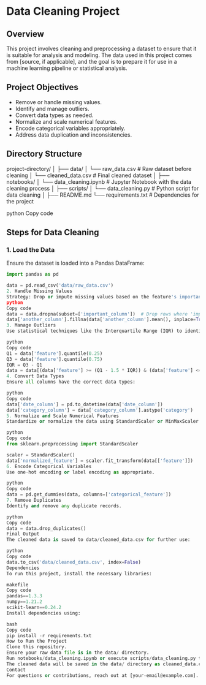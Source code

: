 # Data Cleaning Project

## Overview
This project involves cleaning and preprocessing a dataset to ensure that it is suitable for analysis and modeling. The data used in this project comes from [source, if applicable], and the goal is to prepare it for use in a machine learning pipeline or statistical analysis.

## Project Objectives
- Remove or handle missing values.
- Identify and manage outliers.
- Convert data types as needed.
- Normalize and scale numerical features.
- Encode categorical variables appropriately.
- Address data duplication and inconsistencies.

## Directory Structure
project-directory/ │ ├── data/ │ └── raw_data.csv # Raw dataset before cleaning │ └── cleaned_data.csv # Final cleaned dataset │ ├── notebooks/ │ └── data_cleaning.ipynb # Jupyter Notebook with the data cleaning process │ ├── scripts/ │ └── data_cleaning.py # Python script for data cleaning │ ├── README.md └── requirements.txt # Dependencies for the project

python
Copy code

## Steps for Data Cleaning

### 1. Load the Data
Ensure the dataset is loaded into a Pandas DataFrame:
```python
import pandas as pd

data = pd.read_csv('data/raw_data.csv')
2. Handle Missing Values
Strategy: Drop or impute missing values based on the feature's importance and data distribution.
python
Copy code
data = data.dropna(subset=['important_column'])  # Drop rows where 'important_column' is missing
data['another_column'].fillna(data['another_column'].mean(), inplace=True)  # Impute with mean
3. Manage Outliers
Use statistical techniques like the Interquartile Range (IQR) to identify and cap extreme values.

python
Copy code
Q1 = data['feature'].quantile(0.25)
Q3 = data['feature'].quantile(0.75)
IQR = Q3 - Q1
data = data[(data['feature'] >= (Q1 - 1.5 * IQR)) & (data['feature'] <= (Q3 + 1.5 * IQR))]
4. Convert Data Types
Ensure all columns have the correct data types:

python
Copy code
data['date_column'] = pd.to_datetime(data['date_column'])
data['category_column'] = data['category_column'].astype('category')
5. Normalize and Scale Numerical Features
Standardize or normalize the data using StandardScaler or MinMaxScaler.

python
Copy code
from sklearn.preprocessing import StandardScaler

scaler = StandardScaler()
data['normalized_feature'] = scaler.fit_transform(data[['feature']])
6. Encode Categorical Variables
Use one-hot encoding or label encoding as appropriate.

python
Copy code
data = pd.get_dummies(data, columns=['categorical_feature'])
7. Remove Duplicates
Identify and remove any duplicate records.

python
Copy code
data = data.drop_duplicates()
Final Output
The cleaned data is saved to data/cleaned_data.csv for further use:

python
Copy code
data.to_csv('data/cleaned_data.csv', index=False)
Dependencies
To run this project, install the necessary libraries:

makefile
Copy code
pandas==1.3.3
numpy==1.21.2
scikit-learn==0.24.2
Install dependencies using:

bash
Copy code
pip install -r requirements.txt
How to Run the Project
Clone this repository.
Ensure your raw data file is in the data/ directory.
Run notebooks/data_cleaning.ipynb or execute scripts/data_cleaning.py to clean the data.
The cleaned data will be saved in the data/ directory as cleaned_data.csv.
Contact
For questions or contributions, reach out at [your-email@example.com].

